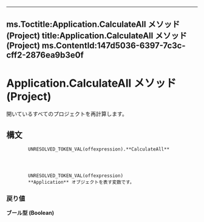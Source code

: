 

---
ms.Toctitle:Application.CalculateAll メソッド (Project)
title:Application.CalculateAll メソッド (Project)
ms.ContentId:147d5036-6397-7c3c-cff2-2876ea9b3e0f
---
# Application.CalculateAll メソッド (Project)




開いているすべてのプロジェクトを再計算します。

## 構文

            UNRESOLVED_TOKEN_VAL(offexpression).**CalculateAll**




            UNRESOLVED_TOKEN_VAL(offexpression)
            **Application** オブジェクトを表す変数です。

### 戻り値
**ブール型 (Boolean)**






